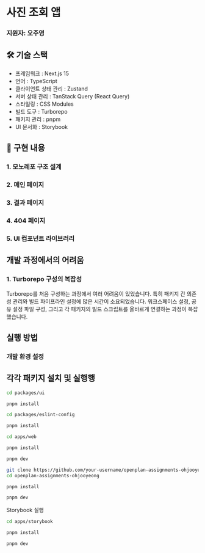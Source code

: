 # 사진 조회 앱

### 지원자: 오주영

## 🛠 기술 스택

- 프레임워크 : Next.js 15
- 언어 : TypeScript
- 클라이언트 상태 관리 : Zustand
- 서버 상태 관리 : TanStack Query (React Query)
- 스타일링 : CSS Modules
- 빌드 도구 : Turborepo
- 패키지 관리 : pnpm
- UI 문서화 : Storybook

## 🚀 구현 내용

### 1. 모노레포 구조 설계

### 2. 메인 페이지

### 3. 결과 페이지

### 4. 404 페이지

### 5. UI 컴포넌트 라이브러리

## 개발 과정에서의 어려움

### 1. Turborepo 구성의 복잡성

Turborepo를 처음 구성하는 과정에서 여러 어려움이 있었습니다. 특히 패키지 간 의존성 관리와 빌드 파이프라인 설정에 많은 시간이 소요되었습니다. 워크스페이스 설정, 공유 설정 파일 구성, 그리고 각 패키지의 빌드 스크립트를 올바르게 연결하는 과정이 복잡했습니다.

## 실행 방법

### 개발 환경 설정

## 각각 패키지 설치 및 실행행

```bash
cd packages/ui

pnpm install

cd packages/eslint-config

pnpm install

cd apps/web

pnpm install

pnpm dev
```

```bash
git clone https://github.com/your-username/openplan-assignments-ohjooyeong.git
cd openplan-assignments-ohjooyeong

pnpm install

pnpm dev
```

Storybook 실행

```bash
cd apps/storybook

pnpm install

pnpm dev
```
